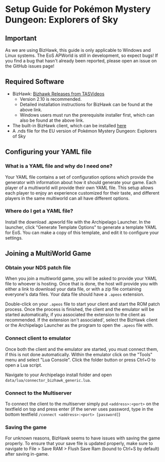# Setup Guide for Pokémon Mystery Dungeon: Explorers of Sky

## Important

As we are using BizHawk, this guide is only applicable to Windows and Linux systems.
The EoS APWorld is still in development, so expect bugs! If you find a bug that hasn't already been reported, please open an issue on the GitHub issues page!

## Required Software

- BizHawk: [Bizhawk Releases from TASVideos](https://tasvideos.org/BizHawk/ReleaseHistory)
  - Version 2.10 is recommended.
  - Detailed installation instructions for BizHawk can be found at the above link.
  - Windows users must run the prerequisite installer first, which can also be found at the above link.
- The built-in BizHawk client, which can be installed [here](https://github.com/ArchipelagoMW/Archipelago/releases)
- A .nds file for the EU version of Pokémon Mystery Dungeon: Explorers of Sky

## Configuring your YAML file

### What is a YAML file and why do I need one?

Your YAML file contains a set of configuration options which provide the generator with information about how it should
generate your game. Each player of a multiworld will provide their own YAML file. This setup allows each player to enjoy
an experience customized for their taste, and different players in the same multiworld can all have different options.

### Where do I get a YAML file?

Install the download .apworld file with the Archipelago Launcher. In the launcher, click "Generate Template Options" to generate a template YAML for EoS. You can make a copy of this template, and edit it to configure your settings.

## Joining a MultiWorld Game

### Obtain your NDS patch file

When you join a multiworld game, you will be asked to provide your YAML file to whoever is hosting. Once that is done,
the host will provide you with either a link to download your data file, or with a zip file containing everyone's data
files. Your data file should have a `.apeos` extension. 

Double-click on your `.apeos` file to start your client and start the ROM patch process. Once the process is finished, the client and the emulator will be started automatically, if you associated the extension to the client as recommended. If the extension isn't associated', select the BizHawk client or the Archipelago Launcher as the program to open the `.apeos` file with.

### Connect client to emulator

Once both the client and the emulator are started, you must connect them, if this is not done automatically. Within the emulator click on the "Tools" menu and select "Lua Console". Click the folder button or press Ctrl+O to open a Lua script.

Navigate to your Archipelago install folder and open `data/lua/connector_bizhawk_generic.lua`.

### Connect to the Multiserver

To connect the client to the multiserver simply put `<address>:<port>` on the textfield on top and press enter (if the
server uses password, type in the bottom textfield `/connect <address>:<port> [password]`)

### Saving the game

For unknown reasons, BizHawk seems to have issues with saving the game properly. To ensure that your save file is updated properly, make sure to navigate to File > Save RAM > Flush Save Ram (bound to Ctrl+S by default) after saving in-game.

